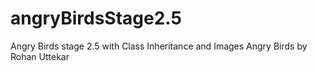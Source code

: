 # angryBirdsStage2.5
Angry Birds stage 2.5 with Class Inheritance and Images
Angry Birds by Rohan Uttekar